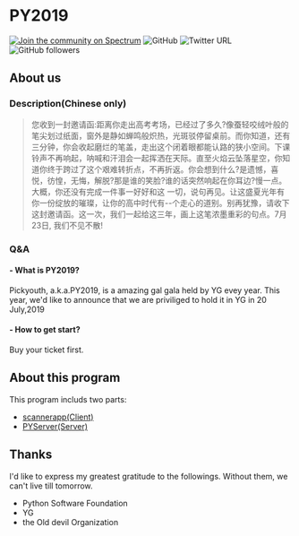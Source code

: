 # PY2019
[![Join the community on Spectrum](https://withspectrum.github.io/badge/badge.svg)](https://spectrum.chat/<mycommunity>)
![GitHub](https://img.shields.io/github/license/github/hub.svg)
![Twitter URL](https://img.shields.io/twitter/url/https/abrasumente44.svg)
![GitHub followers](https://img.shields.io/github/followers/abrasumente233.svg?style=social)
##  About us
### Description(Chinese only)
> 您收到一封邀请函:距离你走出高考考场，已经过了多久?像蚕轻咬绒叶般的笔尖划过纸面，窗外是静如蝉鸣般炽热，光斑驳停留桌前。而你知道，还有三分钟，你会收起磨烂的笔盖，走出这个闭着眼都能认路的狭小空间。下课铃声不再响起，呐喊和汗泪会一起挥洒在天际。直至火焰云坠落星空，你知道你终于跨过了这个艰难转折点，不再折返。你会想到什么?是遗憾，喜悦，彷惶，无悔，解脱?那是谁的笑脸?谁的话突然响起在你耳边?慢一点。大概，你还没有完成一件事一好好和这 一切，说句再见。让这盛夏光年有你一份绽放的璀璨，让你的高中时代有--个走心的道别。别再犹豫，请收下这封邀请函。这一次，我们一起给这三年，画上这笔浓墨重彩的句点。7月23日, 我们不见不散!

### Q&A
#### - What is PY2019?
Pickyouth, a.k.a.PY2019, is a amazing gal gala held by YG evey year. This year, we'd like to announce that we are priviliged to hold it in YG in 20 July,2019 
#### - How to get start?
Buy your ticket first.

## About this program
This program includs two parts:
- [scannerapp(Client)](https://github.com/abrasumente233/pickyouth/tree/master/scannerapp "scannerapp(Client)")
- [PYServer(Server)](https://github.com/abrasumente233/pickyouth/tree/master/pyserver "PYServer(Servers)")


## Thanks
I'd like to express my greatest gratitude to the followings. Without them, we can't live till tomorrow.
- Python Software Foundation
- YG
- the Old devil Organization

